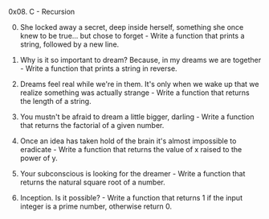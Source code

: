 0x08. C - Recursion

0. She locked away a secret, deep inside herself, something she once knew to be true... but chose to forget - Write a function that prints a string, followed by a new line.

1. Why is it so important to dream? Because, in my dreams we are together - Write a function that prints a string in reverse.

2. Dreams feel real while we're in them. It's only when we wake up that we realize something was actually strange - Write a function that returns the length of a string.

3. You mustn't be afraid to dream a little bigger, darling - Write a function that returns the factorial of a given number.

4. Once an idea has taken hold of the brain it's almost impossible to eradicate - Write a function that returns the value of x raised to the power of y.

5. Your subconscious is looking for the dreamer - Write a function that returns the natural square root of a number.

6. Inception. Is it possible? - Write a function that returns 1 if the input integer is a prime number, otherwise return 0.


